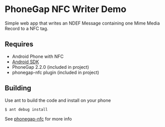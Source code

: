 # PhoneGap NFC Writer Demo

Simple web app that writes an NDEF Message containing one Mime Media Record to a NFC tag. 

## Requires 

* Android Phone with NFC
* [Android SDK](http://developer.android.com/sdk/index.html)
* PhoneGap 2.2.0 (included in project)
* phonegap-nfc plugin (included in project)

## Building

Use ant to build the code and install on your phone

	$ ant debug install

See [phonegap-nfc](https://github.com/chariotsolutions/phonegap-nfc) for more info